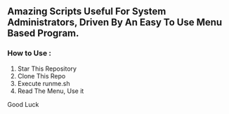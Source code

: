 <h2>Amazing Scripts Useful For System Administrators, Driven By An Easy To Use Menu Based Program.</h2>
<h3>How to Use :</h3>
<ol>
   <li>Star This Repository</li>
   <li>Clone This Repo</li>
   <li>Execute runme.sh</li>
   <li>Read The Menu, Use it</li>
</ol>

<h7>Good Luck</h7>
